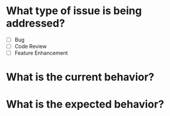 # What type of issue is being addressed?

- [ ] Bug
- [ ] Code Review
- [ ] Feature Enhancement

# What is the current behavior?


# What is the expected behavior?


